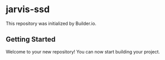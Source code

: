 # jarvis-ssd

This repository was initialized by Builder.io.

## Getting Started

Welcome to your new repository! You can now start building your project.
